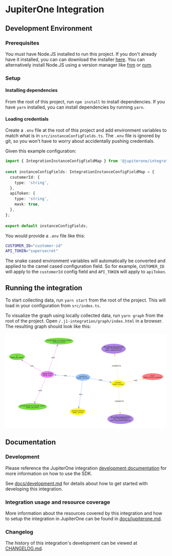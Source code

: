 # JupiterOne Integration

## Development Environment

### Prerequisites

You must have Node.JS installed to run this project. If you don't already have
it installed, you can can download the installer
[here](https://nodejs.org/en/download/). You can alternatively install Node.JS
using a version manager like [fnm](https://github.com/Schniz/fnm) or
[nvm](https://github.com/nvm-sh/nvm).

### Setup

#### Installing dependencies

From the root of this project, run `npm install` to install dependencies. If you
have `yarn` installed, you can install dependencies by running `yarn`.

#### Loading credentials

Create a `.env` file at the root of this project and add environment variables
to match what is in `src/instanceConfigFields.ts`. The `.env` file is ignored by
git, so you won't have to worry about accidentally pushing credentials.

Given this example configuration:

```typescript
import { IntegrationInstanceConfigFieldMap } from '@jupiterone/integration-sdk-core';

const instanceConfigFields: IntegrationInstanceConfigFieldMap = {
  csutomerId: {
    type: 'string',
  },
  apiToken: {
    type: 'string',
    mask: true,
  },
};

export default instanceConfigFields;
```

You would provide a `.env` file like this:

```bash
CUSTOMER_ID="customer-id"
API_TOKEN="supersecret"
```

The snake cased environment variables will automatically be converted and
applied to the camel cased configuration field. So for example, `CUSTOMER_ID`
will apply to the `customerId` config field and `API_TOKEN` will apply to
`apiToken`.

## Running the integration

To start collecting data, run `yarn start` from the root of the project. This
will load in your configuration from `src/index.ts`.

To visualize the graph using locally collected data, run `yarn graph` from the
root of the project. Open `/.j1-integration/graph/index.html` in a browser. The
resulting graph should look like this:

![fastly-graph](docs/graph.png)

## Documentation

### Development

Please reference the JupiterOne integration
[development documentation](https://github.com/JupiterOne/sdk/blob/master/docs/integrations/development.md)
for more information on how to use the SDK.

See [docs/development.md](docs/development.md) for details about how to get
started with developing this integration.

### Integration usage and resource coverage

More information about the resources covered by this integration and how to
setup the integration in JupiterOne can be found in
[docs/jupiterone.md](docs/jupiterone.md).

### Changelog

The history of this integration's development can be viewed at
[CHANGELOG.md](CHANGELOG.md).
